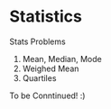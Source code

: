 # Statistics
Stats Problems

1. Mean, Median, Mode
2. Weighed Mean
3. Quartiles

To be Conntinued! :)
